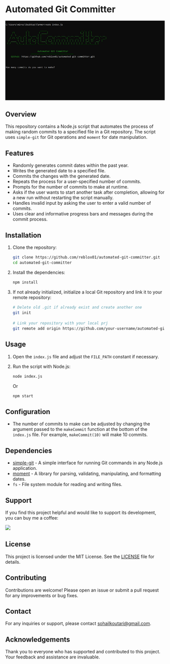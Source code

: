 # Automated Git Committer

![Thumbnail](https://github.com/reblox01/automated-git-committer/blob/f420bf67e6912a7dc80d8b10a97a07b659ffde7e/thumbnail.jpg)

## Overview

This repository contains a Node.js script that automates the process of making random commits to a specified file in a Git repository. The script uses `simple-git` for Git operations and `moment` for date manipulation.

## Features

- Randomly generates commit dates within the past year.
- Writes the generated date to a specified file.
- Commits the changes with the generated date.
- Repeats the process for a user-specified number of commits.
- Prompts for the number of commits to make at runtime.
- Asks if the user wants to start another task after completion, allowing for a new run without restarting the script manually.
- Handles invalid input by asking the user to enter a valid number of commits.
- Uses clear and informative progress bars and messages during the commit process.

## Installation

1. Clone the repository:
   ```sh
   git clone https://github.com/reblox01/automated-git-committer.git
   cd automated-git-committer
   ```
2. Install the dependencies:
   ```sh
   npm install
   ```
3. If not already initialized, initialize a local Git repository and link it to your remote repository:
   ```sh
   # Delete old .git if already exist and create another one
   git init

   # Link your repository with your local prj
   git remote add origin https://github.com/your-username/automated-git-committer.git
   ```

## Usage

1. Open the `index.js` file and adjust the `FILE_PATH` constant if necessary.

2. Run the script with Node.js:

    ```sh
    node index.js
    ```
    Or
    
    ```sh
    npm start
    ```

## Configuration

* The number of commits to make can be adjusted by changing the argument passed to the `makeCommit` function at the bottom of the `index.js` file. For example, `makeCommit(10)` will make 10 commits.

## Dependencies

* [simple-git](https://www.npmjs.com/package/simple-git) - A simple interface for running Git commands in any Node.js application.
* [moment](https://www.npmjs.com/package/moment) - A library for parsing, validating, manipulating, and formatting dates.
* `fs` - File system module for reading and writing files.

## Support

If you find this project helpful and would like to support its development, you can buy me a coffee:

<a href="https://www.buymeacoffee.com/arosck1"><img src="https://img.buymeacoffee.com/button-api/?text=Buy me a coffee&emoji=☕&slug=arosck1&button_colour=BD5FFF&font_colour=ffffff&font_family=Cookie&outline_colour=000000&coffee_colour=FFDD00" /></a>

## License

This project is licensed under the MIT License. See the [LICENSE](LICENSE) file for details.

## Contributing

Contributions are welcome! Please open an issue or submit a pull request for any improvements or bug fixes.

## Contact

For any inquiries or support, please contact [sohailkoutari@gmail.com](mailto:sohailkoutari@gmail.com).

## Acknowledgements

Thank you to everyone who has supported and contributed to this project. Your feedback and assistance are invaluable.

